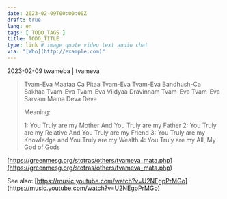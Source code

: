```yaml
---
date: 2023-02-09T00:00:00Z
draft: true
lang: en
tags: [ TODO_TAGS ]
title: TODO_TITLE
type: link # image quote video text audio chat
via: "[Who](http://example.com)"
---
```



2023-02-09 twameba | tvameva


> Tvam-Eva Maataa Ca Pitaa Tvam-Eva
> Tvam-Eva Bandhush-Ca Sakhaa Tvam-Eva
> Tvam-Eva Viidyaa Dravinnam Tvam-Eva
> Tvam-Eva Sarvam Mama Deva Deva
>
> Meaning:
>
> 1: You Truly are my Mother And You Truly are my Father
> 2: You Truly are my Relative And You Truly are my Friend
> 3: You Truly are my Knowledge and You Truly are my Wealth
> 4: You Truly are my All, My God of Gods

[https://greenmesg.org/stotras/others/tvameva_mata.php](https://greenmesg.org/stotras/others/tvameva_mata.php)

See also:
[https://music.youtube.com/watch?v=U2NEgpPrMGo](https://music.youtube.com/watch?v=U2NEgpPrMGo)

